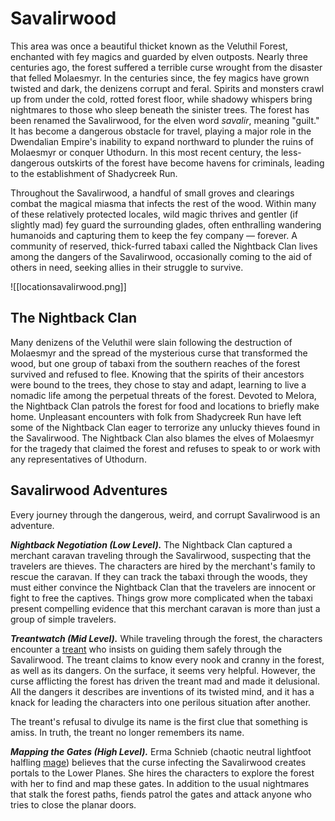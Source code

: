 # Savalirwood

This area was once a beautiful thicket known as the Veluthil Forest, enchanted with fey magics and guarded by elven outposts. Nearly three centuries ago, the forest suffered a terrible curse wrought from the disaster that felled Molaesmyr. In the centuries since, the fey magics have grown twisted and dark, the denizens corrupt and feral. Spirits and monsters crawl up from under the cold, rotted forest floor, while shadowy whispers bring nightmares to those who sleep beneath the sinister trees. The forest has been renamed the Savalirwood, for the elven word _savalir_, meaning "guilt." It has become a dangerous obstacle for travel, playing a major role in the Dwendalian Empire's inability to expand northward to plunder the ruins of Molaesmyr or conquer Uthodurn. In this most recent century, the less-dangerous outskirts of the forest have become havens for criminals, leading to the establishment of Shadycreek Run.

Throughout the Savalirwood, a handful of small groves and clearings combat the magical miasma that infects the rest of the wood. Within many of these relatively protected locales, wild magic thrives and gentler (if slightly mad) fey guard the surrounding glades, often enthralling wandering humanoids and capturing them to keep the fey company — forever. A community of reserved, thick-furred tabaxi called the Nightback Clan lives among the dangers of the Savalirwood, occasionally coming to the aid of others in need, seeking allies in their struggle to survive.

![[locationsavalirwood.png]]
## The Nightback Clan

Many denizens of the Veluthil were slain following the destruction of Molaesmyr and the spread of the mysterious curse that transformed the wood, but one group of tabaxi from the southern reaches of the forest survived and refused to flee. Knowing that the spirits of their ancestors were bound to the trees, they chose to stay and adapt, learning to live a nomadic life among the perpetual threats of the forest. Devoted to Melora, the Nightback Clan patrols the forest for food and locations to briefly make home. Unpleasant encounters with folk from Shadycreek Run have left some of the Nightback Clan eager to terrorize any unlucky thieves found in the Savalirwood. The Nightback Clan also blames the elves of Molaesmyr for the tragedy that claimed the forest and refuses to speak to or work with any representatives of Uthodurn.

## Savalirwood Adventures

Every journey through the dangerous, weird, and corrupt Savalirwood is an adventure.

_**Nightback Negotiation (Low Level).**_ The Nightback Clan captured a merchant caravan traveling through the Savalirwood, suspecting that the travelers are thieves. The characters are hired by the merchant's family to rescue the caravan. If they can track the tabaxi through the woods, they must either convince the Nightback Clan that the travelers are innocent or fight to free the captives. Things grow more complicated when the tabaxi present compelling evidence that this merchant caravan is more than just a group of simple travelers.

_**Treantwatch (Mid Level).**_ While traveling through the forest, the characters encounter a [treant](https://www.dndbeyond.com/monsters/17037-treant) who insists on guiding them safely through the Savalirwood. The treant claims to know every nook and cranny in the forest, as well as its dangers. On the surface, it seems very helpful. However, the curse afflicting the forest has driven the treant mad and made it delusional. All the dangers it describes are inventions of its twisted mind, and it has a knack for leading the characters into one perilous situation after another.

The treant's refusal to divulge its name is the first clue that something is amiss. In truth, the treant no longer remembers its name.

_**Mapping the Gates (High Level).**_ Erma Schnieb (chaotic neutral lightfoot halfling [mage](https://www.dndbeyond.com/monsters/16947-mage)) believes that the curse infecting the Savalirwood creates portals to the Lower Planes. She hires the characters to explore the forest with her to find and map these gates. In addition to the usual nightmares that stalk the forest paths, fiends patrol the gates and attack anyone who tries to close the planar doors.